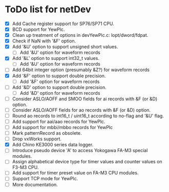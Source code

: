 ToDo list for netDev
====

- [x] Add Cache register support for SP76/SP71 CPU.
- [x] BCD support for YewPlc.
- [x] Clean up treatment of options in devYewPlc.c: lopt/dword/fdpat.
- [x] Check if NaN with '&F' option.
- [x] Add '&U' option to support unsigned short values.
  - [ ] Add '&U' option for waveform records
- [x] Add '&L' option to support int32_t values.
  - [ ] Add '&U' option for waveform records
- [ ] Add 64bit integer option (presumably &Z?) for waveform records
- [x] Add '&F' option to support double precision.
  - [ ] Add '&F' option for waveform records
- [ ] Add '&D' option to support double precision.
  - [ ] Add '&D' option for waveform records
- [ ] Consider ASLO/AOFF and SMOO fields for ai records with &F (or &D) option.
- [ ] Consider ASLO/AOFF fields for ao records with &F (or &D) option.
- [ ] Round ao records to int16_t / uint16_t according to no-flag and '&U' flag.
- [ ] Add support for aai/aao records for YewPlc.
- [ ] Add support for mbbi/mbbo records for YewPlc
- [ ] Mark patternRecord as obsolete.
- [ ] Drop vxWorks support.
- [x] Add Chino KE3000 series data logger.
- [ ] Introduce pseudo device 'A' to access Yokogawa FA-M3 special modules.
- [ ] Assign alphabetical device type for timer values and counter values on F3-M3 CPU.
- [ ] Add support for timer preset value on FA-M3 CPU modules.
- [ ] Support TCP mode for YewPlc.
- [ ] More documentation.
